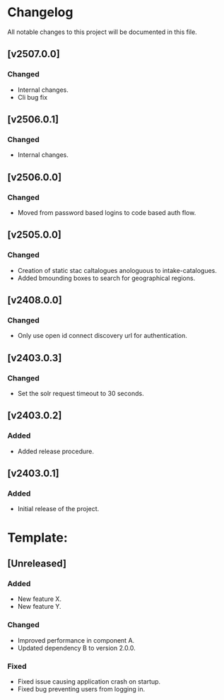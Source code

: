 # Changelog

All notable changes to this project will be documented in this file.
## [v2507.0.0]
### Changed
 - Internal changes.
 - Cli bug fix



## [v2506.0.1]
### Changed
 - Internal changes.

## [v2506.0.0]
### Changed
 - Moved from password based logins to code based auth flow.

## [v2505.0.0]
### Changed
- Creation of static stac caltalogues anologuous to intake-catalogues.
- Added bmounding boxes to search for geographical regions.

## [v2408.0.0]
### Changed
- Only use open id connect discovery url for authentication.

## [v2403.0.3]

### Changed
- Set the solr request timeout to 30 seconds.

## [v2403.0.2]

### Added
- Added release procedure.

## [v2403.0.1]

### Added
- Initial release of the project.


# Template:
## [Unreleased]

### Added
- New feature X.
- New feature Y.

### Changed
- Improved performance in component A.
- Updated dependency B to version 2.0.0.

### Fixed
- Fixed issue causing application crash on startup.
- Fixed bug preventing users from logging in.
